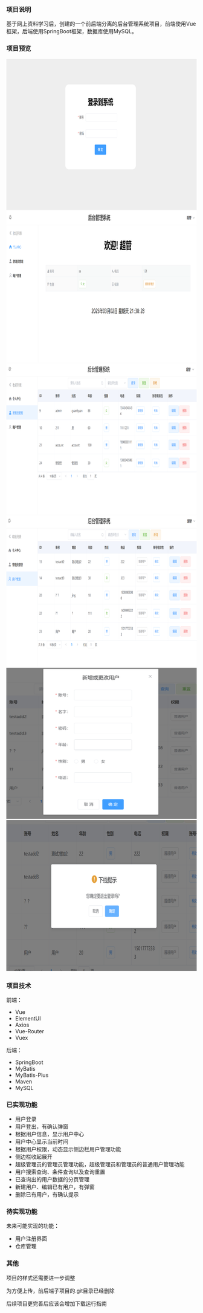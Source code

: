 ### 项目说明
基于网上资料学习后，创建的一个前后端分离的后台管理系统项目，前端使用Vue框架，后端使用SpringBoot框架，数据库使用MySQL。

### 项目预览
<img alt="login" src="./display-image/login.png" style="width: 800px; height: 400px">
<img alt="user-center" src="./display-image/index.png" style="width: 800px; height: 400px">
<img alt="admin-manage" src="./display-image/adminmanage.png" style="width: 800px; height: 400px">
<img alt="user-manage" src="./display-image/usermanage.png" style="width: 800px; height: 400px">
<img alt="add-or-modify-user" src="./display-image/addormod.png" style="width: 800px; height: 400px">
<img alt="logout" src="./display-image/logout.png" style="width: 800px; height: 400px">

### 项目技术
前端：
- Vue
- ElementUI
- Axios
- Vue-Router
- Vuex

后端：
- SpringBoot
- MyBatis
- MyBatis-Plus
- Maven
- MySQL

### 已实现功能
- 用户登录
- 用户登出，有确认弹窗
- 根据用户信息，显示用户中心
- 用户中心显示当前时间
- 根据用户权限，动态显示侧边栏用户管理功能
- 侧边栏收起展开
- 超级管理员的管理员管理功能，超级管理员和管理员的普通用户管理功能
- 用户搜索查询、条件查询以及查询重置
- 已查询出的用户数据的分页管理
- 新建用户、编辑已有用户，有弹窗
- 删除已有用户，有确认提示

### 待实现功能
未来可能实现的功能：
- 用户注册界面
- 仓库管理

### 其他
项目的样式还需要进一步调整

为方便上传，前后端子项目的.git目录已经删除

后续项目更完善后应该会增加下载运行指南
